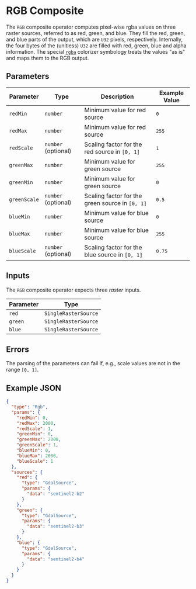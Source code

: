 # RGB Composite

The `RGB` composite operator computes pixel-wise rgba values on three raster sources, referred to as red, green, and blue.
They fill the red, green, and blue parts of the output, which are `U32` pixels, respectively.
Internally, the four bytes of the (unitless) `U32` are filled with red, green, blue and alpha information.
The special [`rgba`](../datatypes/colorizer.html#rgba) colorizer symbology treats the values "as is" and maps them to the RGB output.

## Parameters

| Parameter    | Type                | Description                                     | Example Value   |
| ------------ | ------------------- | ----------------------------------------------- | --------------- |
| `redMin`     | `number`            | Minimum value for red source                    | <pre>0</pre>    |
| `redMax`     | `number`            | Minimum value for red source                    | <pre>255</pre>  |
| `redScale`   | `number` (optional) | Scaling factor for the red source in `[0, 1]`   | <pre>1</pre>    |
| `greenMax`   | `number`            | Minimum value for green source                  | <pre>255</pre>  |
| `greenMin`   | `number`            | Minimum value for green source                  | <pre>0</pre>    |
| `greenScale` | `number` (optional) | Scaling factor for the green source in `[0, 1]` | <pre>0.5</pre>  |
| `blueMin`    | `number`            | Minimum value for blue source                   | <pre>0</pre>    |
| `blueMax`    | `number`            | Minimum value for blue source                   | <pre>255</pre>  |
| `blueScale`  | `number` (optional) | Scaling factor for the blue source in `[0, 1]`  | <pre>0.75</pre> |

## Inputs

The `RGB` composite operator expects three _raster_ inputs.

| Parameter | Type                 |
| --------- | -------------------- |
| `red`     | `SingleRasterSource` |
| `green`   | `SingleRasterSource` |
| `blue`    | `SingleRasterSource` |

## Errors

The parsing of the parameters can fail if, e.g., scale values are not in the range `[0, 1]`.

## Example JSON

```json
{
  "type": "Rgb",
  "params": {
    "redMin": 0,
    "redMax": 2000,
    "redScale": 1,
    "greenMin": 0,
    "greenMax": 2000,
    "greenScale": 1,
    "blueMin": 0,
    "blueMax": 2000,
    "blueScale": 1
  },
  "sources": {
    "red": {
      "type": "GdalSource",
      "params": {
        "data": "sentinel2-b2"
      }
    },
    "green": {
      "type": "GdalSource",
      "params": {
        "data": "sentinel2-b3"
      }
    },
    "blue": {
      "type": "GdalSource",
      "params": {
        "data": "sentinel2-b4"
      }
    }
  }
}
```
